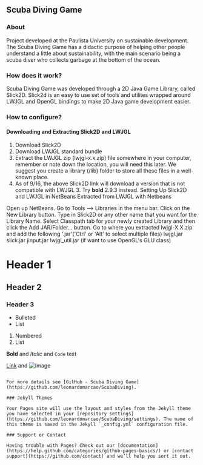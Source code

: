 ## Scuba Diving Game

### About

Project developed at the Paulista University on sustainable development. The Scuba Diving Game has a didactic purpose of helping other people understand a little about sustainability, with the main scenario being a scuba diver who collects garbage at the bottom of the ocean.

### How does it work?

Scuba Diving Game was developed through a 2D Java Game Library, called Slick2D. Slick2d is an easy to use set of tools and utilites wrapped around LWJGL and OpenGL bindings to make 2D Java game development easier.

### How to configure?

#### Downloading and Extracting Slick2D and LWJGL
1. Download Slick2D
2. Download LWJGL standard bundle
3. Extract the LWJGL zip (lwjgl-x.x.zip) file somewhere in your computer, remember or note down the location, you will need this later. We suggest you create a library (/lib) folder to store all these files in a well-known place.
4. As of 9/16, the above Slick2D link will download a version that is not compatible with LWJGL 3. Try **bold** 2.9.3 instead.
Setting Up Slick2D and LWJGL in NetBeans
Extracted from LWJGL with Netbeans

Open up NetBeans.
Go to Tools --> Libraries in the menu bar.
Click on the New Library button.
Type in Slick2D or any other name that you want for the Library Name.
Select Classpath tab for your newly created Library and then click the Add JAR/Folder... button.
Go to where you extracted lwjgl-X.X.zip and add the following '.jar'('Ctrl' or 'Alt' to select multiple files)
lwjgl.jar
slick.jar
jinput.jar
lwjgl_util.jar (if want to use OpenGL's GLU class)
# Header 1
## Header 2
### Header 3

- Bulleted
- List

1. Numbered
2. List

**Bold** and _Italic_ and `Code` text

[Link](url) and ![Image](src)
```

For more details see [GitHub - Scuba Diving Game](https://github.com/leonardomarcao/ScubaDiving).

### Jekyll Themes

Your Pages site will use the layout and styles from the Jekyll theme you have selected in your [repository settings](https://github.com/leonardomarcao/ScubaDiving/settings). The name of this theme is saved in the Jekyll `_config.yml` configuration file.

### Support or Contact

Having trouble with Pages? Check out our [documentation](https://help.github.com/categories/github-pages-basics/) or [contact support](https://github.com/contact) and we’ll help you sort it out.
